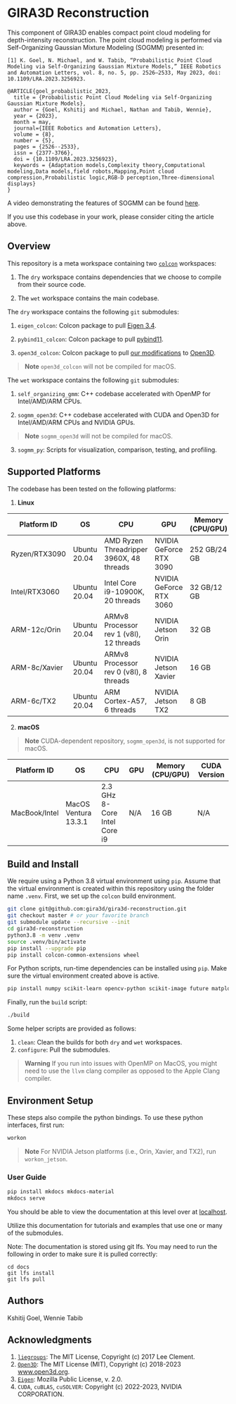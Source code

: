 # GIRA3D Reconstruction
This component of GIRA3D enables compact point cloud modeling for depth-intensity reconstruction. The point
cloud modeling is performed via Self-Organizing Gaussian Mixture Modeling (SOGMM) presented in:

```
[1] K. Goel, N. Michael, and W. Tabib, “Probabilistic Point Cloud Modeling via Self-Organizing Gaussian Mixture Models,” IEEE Robotics and Automation Letters, vol. 8, no. 5, pp. 2526–2533, May 2023, doi: 10.1109/LRA.2023.3256923.
```
```
@ARTICLE{goel_probabilistic_2023,
  title = {Probabilistic Point Cloud Modeling via Self-Organizing Gaussian Mixture Models},
  author = {Goel, Kshitij and Michael, Nathan and Tabib, Wennie},
  year = {2023},
  month = may,
  journal={IEEE Robotics and Automation Letters},
  volume = {8},
  number = {5},
  pages = {2526--2533},
  issn = {2377-3766},
  doi = {10.1109/LRA.2023.3256923},
  keywords = {Adaptation models,Complexity theory,Computational modeling,Data models,field robots,Mapping,Point cloud compression,Probabilistic logic,RGB-D perception,Three-dimensional displays}
}
```
A video demonstrating the features of SOGMM can be found [here](https://youtu.be/v0DfhK1lyno).

If you use this codebase in your work, please consider citing the article above.

## Overview
This repository is a meta workspace containing two [`colcon`](https://colcon.readthedocs.io/en/released/) workspaces:

1. The `dry` workspace contains dependencies that we choose to compile from their source code.

2. The `wet` workspace contains the main codebase.

The `dry` workspace contains the following `git` submodules:

1. `eigen_colcon`: Colcon package to pull [Eigen 3.4](https://eigen.tuxfamily.org/index.php?title=3.4).

2. `pybind11_colcon`: Colcon package to pull [pybind11](https://pybind11.readthedocs.io/en/stable/).

3. `open3d_colcon`: Colcon package to pull [our modifications](https://github.com/rislab/Open3D/tree/feature/cuda-12) to [Open3D](http://www.open3d.org/).
> **Note**
> `open3d_colcon` will not be compiled for macOS.

The `wet` workspace contains the following `git` submodules:

1. `self_organizing_gmm`: C++ codebase accelerated with OpenMP for Intel/AMD/ARM CPUs.

2. `sogmm_open3d`: C++ codebase accelerated with CUDA and Open3D for Intel/AMD/ARM CPUs and NVIDIA GPUs.
> **Note**
> `sogmm_open3d` will not be compiled for macOS.

3. `sogmm_py`: Scripts for visualization, comparison, testing, and profiling.

## Supported Platforms
The codebase has been tested on the following platforms:

1. **Linux**

| Platform ID | OS | CPU | GPU | Memory (CPU/GPU) | CUDA Version|
| ----------- | ------------- | --- | --- | ---------------- | ---- |
| Ryzen/RTX3090 | Ubuntu 20.04 | AMD Ryzen Threadripper 3960X, 48 threads | NVIDIA GeForce RTX 3090 | 252 GB/24 GB | <= 12.1 |
| Intel/RTX3060 | Ubuntu 20.04 | Intel Core i9-10900K, 20 threads | NVIDIA GeForce RTX 3060 | 32 GB/12 GB | <= 12.1 |
| ARM-12c/Orin | Ubuntu 20.04 | ARMv8 Processor rev 1 (v8l), 12 threads | NVIDIA Jetson Orin | 32 GB | <= 11.4 |
| ARM-8c/Xavier | Ubuntu 20.04 | ARMv8 Processor rev 0 (v8l), 8 threads | NVIDIA Jetson Xavier | 16 GB | <= 11.4 |
| ARM-6c/TX2 | Ubuntu 20.04 | ARM Cortex-A57, 6 threads | NVIDIA Jetson TX2 | 8 GB | <= 10.1 |

2. **macOS**
> **Note**
> CUDA-dependent repository, `sogmm_open3d`, is not supported for macOS.

| Platform ID | OS | CPU | GPU | Memory (CPU/GPU) | CUDA Version|
| ----------- | ------------- | --- | --- | ---------------- | ---- |
| MacBook/Intel | MacOS Ventura 13.3.1 | 2.3 GHz 8-Core Intel Core i9 | N/A | 16 GB | N/A |

## Build and Install
We require using a Python 3.8 virtual environment using `pip`. Assume that the
virtual environment is created within this repository using the folder name
`.venv`. First, we set up the `colcon` build environment.

```bash
git clone git@github.com:gira3d/gira3d-reconstruction.git
git checkout master # or your favorite branch
git submodule update --recursive --init
cd gira3d-reconstruction
python3.8 -m venv .venv
source .venv/bin/activate
pip install --upgrade pip
pip install colcon-common-extensions wheel
```

For Python scripts, run-time dependencies can be installed using `pip`. Make sure
the virtual environment created above is active.
```bash
pip install numpy scikit-learn opencv-python scikit-image future matplotlib termcolor
```

Finally, run the `build` script:
```bash
./build
```

Some helper scripts are provided as follows:
1. `clean`: Clean the builds for both `dry` and `wet` workspaces.
2. `configure`: Pull the submodules.

> **Warning**
> If you run into issues with OpenMP on MacOS, you might need to use the `llvm` clang
> compiler as opposed to the Apple Clang compiler.

## Environment Setup
These steps also compile the python bindings. To use these python interfaces, first run:

```bash
workon
```
> **Note**
> For NVIDIA Jetson platforms (i.e., Orin, Xavier, and TX2), run `workon_jetson`.

### User Guide
```bash
pip install mkdocs mkdocs-material
mkdocs serve
```
You should be able to view the documentation at this level over at [localhost](http://127.0.0.1:8000/).

Utilize this documentation for tutorials and examples that use one or many of the submodules.

Note: The documentation is stored using git lfs. You may need to run the
following in order to make sure it is pulled correctly:

```
cd docs
git lfs install
git lfs pull
```

## Authors
Kshitij Goel, Wennie Tabib

## Acknowledgments
1. [`liegroups`](https://github.com/utiasSTARS/liegroups): The MIT License, Copyright (c) 2017 Lee Clement.
2. [`Open3D`](https://github.com/isl-org/Open3D): The MIT License (MIT), Copyright (c) 2018-2023 www.open3d.org.
3. [`Eigen`](https://gitlab.com/libeigen/eigen): Mozilla Public License, v. 2.0.
4. `CUDA`, `cuBLAS`, `cuSOLVER`: Copyright (c) 2022-2023, NVIDIA CORPORATION.
